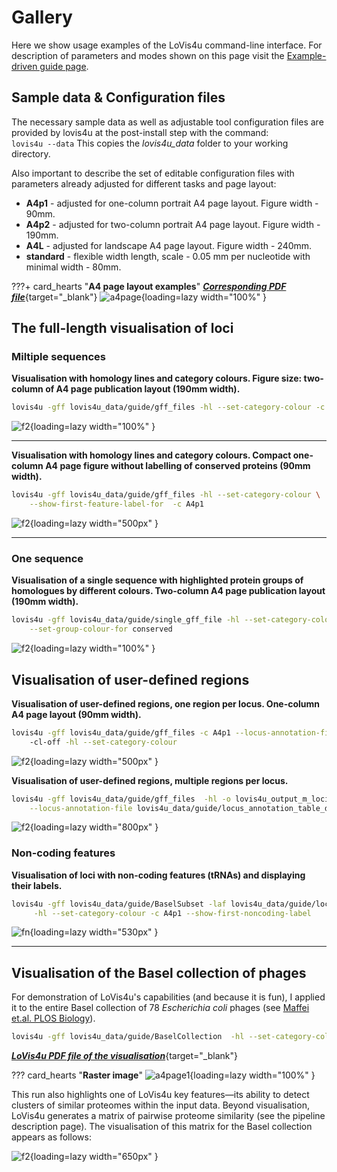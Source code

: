 # Gallery

Here we show usage examples of the LoVis4u command-line interface. 
For description of parameters and modes shown on this page visit the [Example-driven guide page](https://art-egorov.github.io/lovis4u/ExampleDrivenGuide/cmd_guide/). 

## Sample data & Configuration files 

The necessary sample data as well as adjustable tool configuration files are provided by lovis4u at the post-install step with the command:    
`lovis4u --data` This copies the *lovis4u_data* folder to your working directory.


Also important to describe the set of editable configuration files with parameters already adjusted for different tasks and page layout:

- **A4p1** - adjusted for one-column portrait A4 page layout. Figure width - 90mm.
- **A4p2** - adjusted for two-column portrait A4 page layout. Figure width - 190mm.
- **A4L** - adjusted for landscape A4 page layout. Figure width - 240mm.
- **standard** - flexible width length, scale - 0.05 mm per nucleotide with minimal width - 80mm. 

???+ card_hearts "**A4 page layout examples**" 
	[***Corresponding PDF file***](gallery/img/A4_page.pdf){target="_blank"}
	![a4page](gallery/img/A4_page.png){loading=lazy width="100%" } 
	

## The full-length visualisation of loci

### Miltiple sequences

**Visualisation with homology lines and category colours. Figure size: two-column of A4 page publication layout (190mm width).**

```sh
lovis4u -gff lovis4u_data/guide/gff_files -hl --set-category-colour -c A4p2
```

![f2](gallery/img/lovis4u_default_hl_A4p2.png){loading=lazy width="100%" }  

--- 

**Visualisation with homology lines and category colours. Compact one-column A4 page figure without labelling of conserved proteins (90mm width).**


```sh
lovis4u -gff lovis4u_data/guide/gff_files -hl --set-category-colour \
	--show-first-feature-label-for  -c A4p1
```

![f2](gallery/img/lovis4u_full_length_a4p1.png){loading=lazy width="500px" }  

---

### One sequence

**Visualisation of a single sequence with highlighted protein groups of homologues by different colours. Two-column A4 page publication layout (190mm width).**

```sh
lovis4u -gff lovis4u_data/guide/single_gff_file -hl --set-category-colour -c A4p2 \
	--set-group-colour-for conserved
```

![f2](gallery/img/lovis4u_single_suquence.png){loading=lazy width="100%" }  

## Visualisation of user-defined regions

**Visualisation of user-defined regions, one region per locus. One-column A4 page layout (90mm width).**

```sh
lovis4u -gff lovis4u_data/guide/gff_files -c A4p1 --locus-annotation-file lovis4u_data/guide/locus_annotation_table_demo_2.tsv \ 
	-cl-off -hl --set-category-colour
```

![f2](gallery/img/lovis4u_region_a4p1.png){loading=lazy width="500px" }  

**Visualisation of user-defined regions, multiple regions per locus.**


```sh
lovis4u -gff lovis4u_data/guide/gff_files  -hl -o lovis4u_output_m_loci  \
    --locus-annotation-file lovis4u_data/guide/locus_annotation_table_demo_1.tsv -cl-off -llp left  -slt
```

![f2](gallery/img/lovis4u_regions_multiple.png){loading=lazy width="800px" }  

### Non-coding features

**Visualisation of loci with non-coding features (tRNAs) and displaying their labels.**

```sh
lovis4u -gff lovis4u_data/guide/BaselSubset -laf lovis4u_data/guide/locus_annotation_table_trnas.tsv \
     -hl --set-category-colour -c A4p1 --show-first-noncoding-label
``` 
 
![fn](gallery/img/lovis4u_trnas_first_label.png){loading=lazy width="530px" }  

---


## Visualisation of the Basel collection of phages

For demonstration of LoVis4u's capabilities (and because it is fun), I applied it to the entire Basel collection of 78 *Escherichia coli* phages (see [Maffei et.al. PLOS Biology](https://doi.org/10.1371/journal.pbio.3001424)).

```sh
lovis4u -gff lovis4u_data/guide/BaselCollection  -hl --set-category-colour -c A4p2 -fw 500
```

[***LoVis4u PDF file of the visualisation***](gallery/img/lovis4u_Basel.pdf){target="_blank"}

??? card_hearts "**Raster image**" 
	![a4page1](gallery/img/lovis4u_Basel.png){loading=lazy width="100%" } 

This run also highlights one of LoVis4u key features—its ability to detect clusters of similar proteomes within the input data. Beyond visualisation, LoVis4u generates a matrix of pairwise proteome similarity (see the pipeline description page). The visualisation of this matrix for the Basel collection appears as follows:

![f2](gallery/img/Heatmap.png){loading=lazy width="650px" }  





